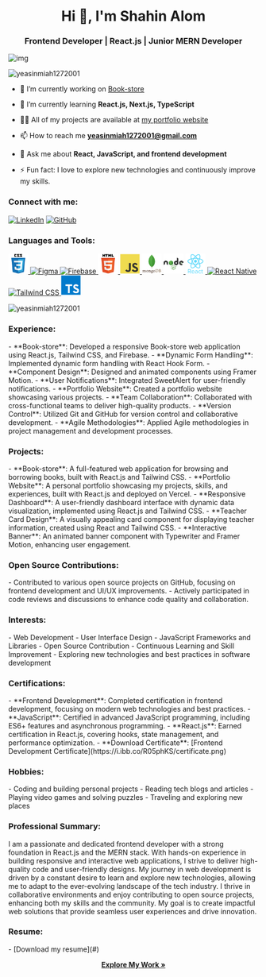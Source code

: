 <h1 align="center">Hi 👋, I'm Shahin Alom</h1>
<h3 align="center">Frontend Developer | React.js | Junior MERN Developer</h3>
<img height='300' width='1100' src="https://i.ibb.co/1vdN72X/Purple-Abstract-Graphic-Design-Linked-In-Article-Cover-Image-1.png" alt="img">

<p align="left w-full"> <img src="https://komarev.com/ghpvc/?username=yeasinmiah1272001&label=Profile%20views&color=0e75b6&style=flat" alt="yeasinmiah1272001" /> </p>

- 🔭 I’m currently working on [Book-store](https://fretful-temper.surge.sh/)

- 🌱 I’m currently learning **React.js, Next.js, TypeScript**

- 👨‍💻 All of my projects are available at [my portfolio website](https://yeasin-portfolio-website.vercel.app/)

- 📫 How to reach me **yeasinmiah1272001@gmail.com**

- 💬 Ask me about **React, JavaScript, and frontend development**

- ⚡ Fun fact: I love to explore new technologies and continuously improve my skills.

<h3 align="left">Connect with me:</h3>
<p align="left">
<a href="https://linkedin.com/in/yeasin-miah-198b5829a/" target="_blank"><img align="center" src="https://raw.githubusercontent.com/rahuldkjain/github-profile-readme-generator/master/src/images/icons/Social/linked-in-alt.svg" alt="LinkedIn" height="30" width="40" /></a>
<a href="https://github.com/yeasinmiah1272001" target="blank"><img align="center" src="https://raw.githubusercontent.com/rahuldkjain/github-profile-readme-generator/master/src/images/icons/Social/github.svg" alt="GitHub" height="30" width="40" /></a>
</p>

<h3 align="left">Languages and Tools:</h3>
<p align="left">
  <a href="https://www.w3schools.com/css/" target="_blank" rel="noreferrer">
    <img src="https://raw.githubusercontent.com/devicons/devicon/master/icons/css3/css3-original-wordmark.svg" alt="CSS3" width="40" height="40"/>
  </a> 
  <a href="https://www.figma.com/" target="_blank" rel="noreferrer">
    <img src="https://www.vectorlogo.zone/logos/figma/figma-icon.svg" alt="Figma" width="40" height="40"/>
  </a> 
  <a href="https://firebase.google.com/" target="_blank" rel="noreferrer">
    <img src="https://www.vectorlogo.zone/logos/firebase/firebase-icon.svg" alt="Firebase" width="40" height="40"/>
  </a> 
  <a href="https://www.w3.org/html/" target="_blank" rel="noreferrer">
    <img src="https://raw.githubusercontent.com/devicons/devicon/master/icons/html5/html5-original-wordmark.svg" alt="HTML5" width="40" height="40"/>
  </a> 
  <a href="https://developer.mozilla.org/en-US/docs/Web/JavaScript" target="_blank" rel="noreferrer">
    <img src="https://raw.githubusercontent.com/devicons/devicon/master/icons/javascript/javascript-original.svg" alt="JavaScript" width="40" height="40"/>
  </a> 
  <a href="https://www.mongodb.com/" target="_blank" rel="noreferrer">
    <img src="https://raw.githubusercontent.com/devicons/devicon/master/icons/mongodb/mongodb-original-wordmark.svg" alt="MongoDB" width="40" height="40"/>
  </a> 
  <a href="https://nodejs.org" target="_blank" rel="noreferrer">
    <img src="https://raw.githubusercontent.com/devicons/devicon/master/icons/nodejs/nodejs-original-wordmark.svg" alt="Node.js" width="40" height="40"/>
  </a> 
  <a href="https://reactjs.org/" target="_blank" rel="noreferrer">
    <img src="https://raw.githubusercontent.com/devicons/devicon/master/icons/react/react-original-wordmark.svg" alt="React" width="40" height="40"/>
  </a> 
  <a href="https://reactnative.dev/" target="_blank" rel="noreferrer">
    <img src="https://reactnative.dev/img/header_logo.svg" alt="React Native" width="40" height="40"/>
  </a> 
  <a href="https://tailwindcss.com/" target="_blank" rel="noreferrer">
    <img src="https://www.vectorlogo.zone/logos/tailwindcss/tailwindcss-icon.svg" alt="Tailwind CSS" width="40" height="40"/>
  </a> 
  <a href="https://www.typescriptlang.org/" target="_blank" rel="noreferrer">
    <img src="https://raw.githubusercontent.com/devicons/devicon/master/icons/typescript/typescript-original.svg" alt="TypeScript" width="40" height="40"/>
  </a> 
</p>

<p><img align="center" src="https://github-readme-stats.vercel.app/api/top-langs?username=yeasinmiah1272001&show_icons=true&locale=en&layout=compact" alt="yeasinmiah1272001" /></p>

<h3 align="left">Experience:</h3>
<p align="left">
  - **Book-store**: Developed a responsive Book-store web application using React.js, Tailwind CSS, and Firebase.
  - **Dynamic Form Handling**: Implemented dynamic form handling with React Hook Form.
  - **Component Design**: Designed and animated components using Framer Motion.
  - **User Notifications**: Integrated SweetAlert for user-friendly notifications.
  - **Portfolio Website**: Created a portfolio website showcasing various projects.
  - **Team Collaboration**: Collaborated with cross-functional teams to deliver high-quality products.
  - **Version Control**: Utilized Git and GitHub for version control and collaborative development.
  - **Agile Methodologies**: Applied Agile methodologies in project management and development processes.
</p>

<h3 align="left">Projects:</h3>
<p align="left">
  - **Book-store**: A full-featured web application for browsing and borrowing books, built with React.js and Tailwind CSS.
  - **Portfolio Website**: A personal portfolio showcasing my projects, skills, and experiences, built with React.js and deployed on Vercel.
  - **Responsive Dashboard**: A user-friendly dashboard interface with dynamic data visualization, implemented using React.js and Tailwind CSS.
  - **Teacher Card Design**: A visually appealing card component for displaying teacher information, created using React and Tailwind CSS.
  - **Interactive Banner**: An animated banner component with Typewriter and Framer Motion, enhancing user engagement.
</p>

<h3 align="left">Open Source Contributions:</h3>
<p align="left">
  - Contributed to various open source projects on GitHub, focusing on frontend development and UI/UX improvements.
  - Actively participated in code reviews and discussions to enhance code quality and collaboration.
</p>

<h3 align="left">Interests:</h3>
<p align="left">
  - Web Development
  - User Interface Design
  - JavaScript Frameworks and Libraries
  - Open Source Contribution
  - Continuous Learning and Skill Improvement
  - Exploring new technologies and best practices in software development
</p>

<h3 align="left">Certifications:</h3>
<p align="left">
  - **Frontend Development**: Completed certification in frontend development, focusing on modern web technologies and best practices.
  - **JavaScript**: Certified in advanced JavaScript programming, including ES6+ features and asynchronous programming.
  - **React.js**: Earned certification in React.js, covering hooks, state management, and performance optimization.
  - **Download Certificate**: [Frontend Development Certificate](https://i.ibb.co/R05phKS/certificate.png)
</p>

<h3 align="left">Hobbies:</h3>
<p align="left">
  - Coding and building personal projects
  - Reading tech blogs and articles
  - Playing video games and solving puzzles
  - Traveling and exploring new places
</p>

<h3 align="left">Professional Summary:</h3>
<p align="left">
  I am a passionate and dedicated frontend developer with a strong foundation in React.js and the MERN stack. With hands-on experience in building responsive and interactive web applications, I strive to deliver high-quality code and user-friendly designs. My journey in web development is driven by a constant desire to learn and explore new technologies, allowing me to adapt to the ever-evolving landscape of the tech industry. I thrive in collaborative environments and enjoy contributing to open source projects, enhancing both my skills and the community. My goal is to create impactful web solutions that provide seamless user experiences and drive innovation.
</p>

<h3 align="left">Resume:</h3>
<p align="left">
  - [Download my resume](#)
</p>

<p align="center">
  <a href="https://yeasin-portfolio-website.vercel.app/" target="_blank"><strong>Explore My Work »</strong></a>
</p>
